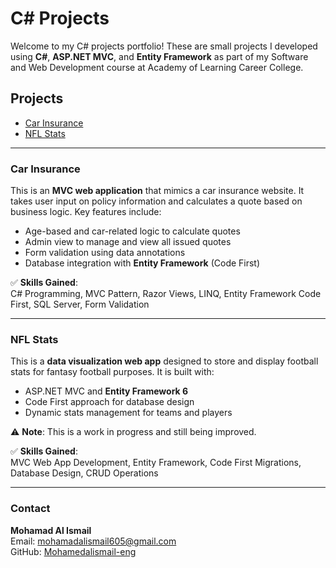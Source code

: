 # C# Projects

Welcome to my C# projects portfolio! These are small projects I developed using **C#**, **ASP.NET MVC**, and **Entity Framework** as part of my Software and Web Development course at Academy of Learning Career College.

## Projects

- [Car Insurance](#car-insurance)
- [NFL Stats](#nfl-stats)

---

### Car Insurance

This is an **MVC web application** that mimics a car insurance website. It takes user input on policy information and calculates a quote based on business logic. Key features include:

- Age-based and car-related logic to calculate quotes
- Admin view to manage and view all issued quotes
- Form validation using data annotations
- Database integration with **Entity Framework** (Code First)

✅ **Skills Gained**:  
C# Programming, MVC Pattern, Razor Views, LINQ, Entity Framework Code First, SQL Server, Form Validation

---

### NFL Stats

This is a **data visualization web app** designed to store and display football stats for fantasy football purposes. It is built with:

- ASP.NET MVC and **Entity Framework 6**
- Code First approach for database design
- Dynamic stats management for teams and players

⚠️ **Note**: This is a work in progress and still being improved.

✅ **Skills Gained**:  
MVC Web App Development, Entity Framework, Code First Migrations, Database Design, CRUD Operations

---

### Contact

**Mohamad Al Ismail**  
Email: mohamadalismail605@gmail.com  
GitHub: [Mohamedalismail-eng](https://github.com/Mohamedalismail-eng)
